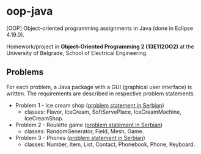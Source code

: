 # oop-java
[OOP] Object-oriented programming assignments in Java (done in Eclipse 4.19.0).

Homework/project in **Object-Oriented Programming 2 (13E112OO2)** at the University of Belgrade, School of Electrical Engineering.

## Problems

For each problem, a Java package with a GUI (graphical user interface) is written. The requirements are described in respective problem statements. 

* Problem 1 - Ice cream shop ([problem statement in Serbian](/Problem%201%20-%20Ice%20cream%20shop/dz_2020_21_3_SI_IR_V1.pdf))
    * classes: Flavor, IceCream, SoftServePlace, IceCreamMachine, IceCreamShop.
* Problem 2 - Roulette game ([problem statement in Serbian](/Problem%202%20-%20Roulette%20game/dz_2019_20_3_SI_IR_V2.pdf))
    * classes: RandomGenerator, Field, Mesh, Game.
* Problem 3 - Phones ([problem statement in Serbian](/Problem%203%20-%20Phones/dz_2020_21_3_SI_IR_V3.pdf))
    * classes: Number, Item, List, Contact, Phonebook, Phone, Keyboard.
